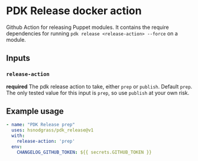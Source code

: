 # PDK Release docker action

Github Action for releasing Puppet modules. It contains the require dependencies for running `pdk release <release-action> --force` on a module.

## Inputs

### `release-action`

**required** The pdk release action to take, either `prep` or `publish`. Default `prep`. The only tested value for this input is `prep`, so use `publish` at your own risk.

## Example usage

```yaml
- name: "PDK Release prep"
  uses: hsnodgrass/pdk_release@v1
  with:
    release-action: 'prep'
  env:
    CHANGELOG_GITHUB_TOKEN: ${{ secrets.GITHUB_TOKEN }}
```
